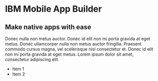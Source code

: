 # IBM Mobile App Builder
## Make native apps with ease

Donec nulla non metus auctor. Donec id elit non mi porta gravida at eget metus. Donec ullamcorper nulla non metus auctor fringilla. Praesent commodo cursus magna, vel scelerisque nisl consectetur et. Donec id elit non mi porta gravida at eget metus. Lorem ipsum dolor sit amet, consectetur adipiscing elit.

* Item 1
* Item 2
